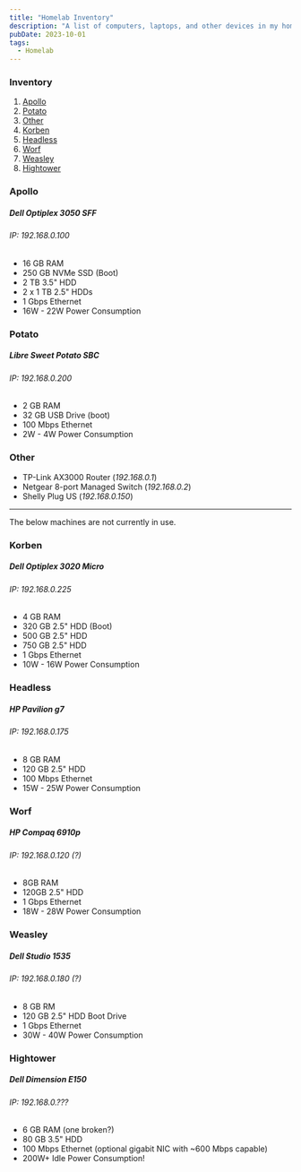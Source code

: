```yaml
---
title: "Homelab Inventory"
description: "A list of computers, laptops, and other devices in my homelab."
pubDate: 2023-10-01
tags:
  - Homelab
---
```


### Inventory

1. [Apollo](#apollo)
2. [Potato](#potato)
3. [Other](#other)
4. [Korben](#korben)
5. [Headless](#headless)
6. [Worf](#worf)
7. [Weasley](#weasley)
8. [Hightower](#hightower)

<div id='apollo'/>

### Apollo

##### Dell Optiplex 3050 SFF

###### IP: <em>192.168.0.100</em>

- 16 GB RAM
- 250 GB NVMe SSD (Boot)
- 2 TB 3.5" HDD
- 2 x 1 TB 2.5" HDDs
- 1 Gbps Ethernet
- 16W - 22W Power Consumption

<div id='potato'/>

### Potato

##### Libre Sweet Potato SBC

###### IP: <em>192.168.0.200</em>

- 2 GB RAM
- 32 GB USB Drive (boot)
- 100 Mbps Ethernet
- 2W - 4W Power Consumption

<div id='other'/>

### Other

- TP-Link AX3000 Router (<em>192.168.0.1</em>)
- Netgear 8-port Managed Switch (<em>192.168.0.2</em>)
- Shelly Plug US (<em>192.168.0.150</em>)

<hr>

The below machines are not currently in use.

<div id='korben'/>

### Korben

##### Dell Optiplex 3020 Micro

###### IP: <em>192.168.0.225</em>

- 4 GB RAM
- 320 GB 2.5" HDD (Boot)
- 500 GB 2.5" HDD
- 750 GB 2.5" HDD
- 1 Gbps Ethernet
- 10W - 16W Power Consumption

<div id='headless'/>

### Headless

##### HP Pavilion g7

###### IP: <em>192.168.0.175</em>

- 8 GB RAM
- 120 GB 2.5" HDD
- 100 Mbps Ethernet
- 15W - 25W Power Consumption

<div id='worf'/>

### Worf

##### HP Compaq 6910p

###### IP: <em>192.168.0.120 (?)</em>

- 8GB RAM
- 120GB 2.5" HDD
- 1 Gbps Ethernet
- 18W - 28W Power Consumption

<div id='weasley'/>

### Weasley

##### Dell Studio 1535

###### IP: <em>192.168.0.180 (?)</em>

- 8 GB RM
- 120 GB 2.5" HDD Boot Drive
- 1 Gbps Ethernet
- 30W - 40W Power Consumption

<div id='hightower'/>

### Hightower

##### Dell Dimension E150

###### IP: <em>192.168.0.???</em>

- 6 GB RAM (one broken?)
- 80 GB 3.5" HDD
- 100 Mbps Ethernet (optional gigabit NIC with ~600 Mbps capable)
- 200W+ Idle Power Consumption!
